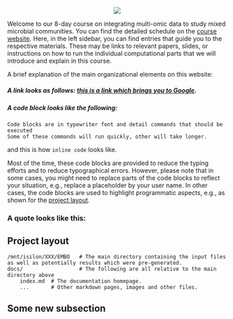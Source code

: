 <p align="center">
  <img src="img/EMBO_PracticalCourse_Header_01.png">
</p>

Welcome to our 8-day course on integrating multi-omic data to study mixed microbial communities.
You can find the detailed schedule on the [course website](https://meetings.embo.org/event/20-microbial-communities#Programme).
Here, in the left sidebar, you can find entries that guide you to the respective materials.
These may be links to relevant papers, slides, or instructions on how to run the individual computational parts that we will introduce and explain in this course.

A brief explanation of the main organizational elements on this website:

##### A link looks as follows: [this is a link which brings you to Google](https://www.google.com).
##### A code block looks like the following:
```
Code blocks are in typewriter font and detail commands that should be executed
Some of these commands will run quickly, other will take longer.
```
and this is how `inline code` looks like.

Most of the time, these code blocks are provided to reduce the typing efforts and to reduce typographical errors.
However, please note that in some cases, you might need to replace parts of the code blocks to reflect your situation, e.g., replace a placeholder by your user name.
In other cases, the code blocks are used to highlight programmatic aspects, e.g., as shown for the [project layout](#project-layout).


### A quote looks like this:


## Project layout

    /mnt/isilon/XXX/EMBO   # The main directory containing the input files as well as potentially results which were pre-generated.
    docs/                  # The following are all relative to the main directory above
        index.md  # The documentation homepage.
        ...       # Other markdown pages, images and other files.

## Some new subsection
